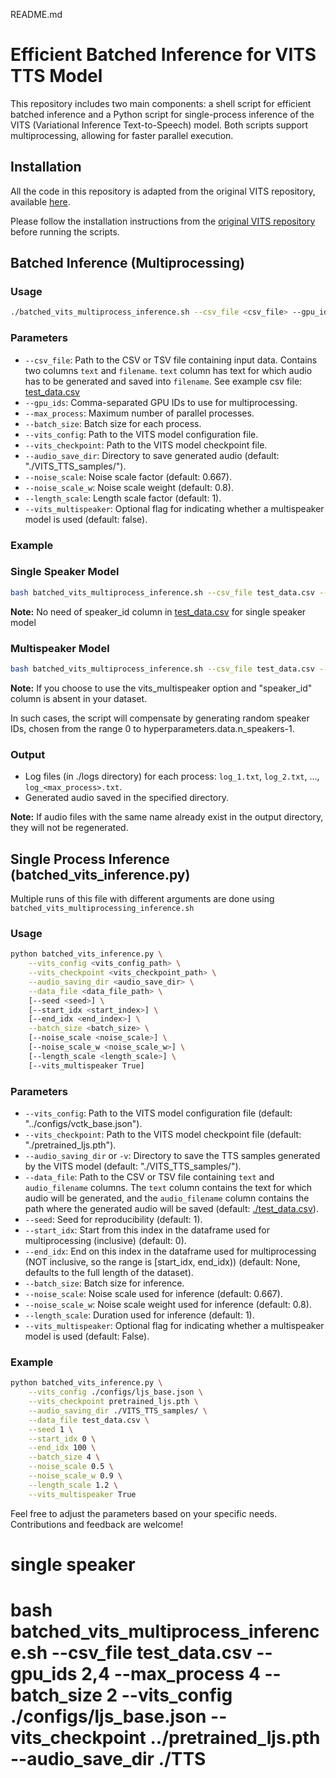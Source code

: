 README.md
# Efficient Batched Inference for VITS TTS Model

This repository includes two main components: a shell script for efficient batched inference and a Python script for single-process inference of the VITS (Variational Inference Text-to-Speech) model. Both scripts support multiprocessing, allowing for faster parallel execution.

## Installation

All the code in this repository is adapted from the original VITS repository, available [here](https://github.com/jaywalnut310/vits). 

Please follow the installation instructions from the [original VITS repository](https://github.com/jaywalnut310/vits) before running the scripts.

## Batched Inference (Multiprocessing)

### Usage

```bash
./batched_vits_multiprocess_inference.sh --csv_file <csv_file> --gpu_ids <gpu_ids> --max_process <max_process> --batch_size <batch_size> --vits_config <vits_config> --vits_checkpoint <vits_checkpoint> [--audio_save_dir <audio_save_dir> --noise_scale <noise_scale> --noise_scale_w <noise_scale_w> --length_scale <length_scale> --vits_multispeaker True]
```

### Parameters

- `--csv_file`: Path to the CSV or TSV file containing input data. Contains two columns `text` and `filename`. `text` column has text for which audio has to be generated and saved into `filename`. See example csv file: [test_data.csv](test_data.csv) 
- `--gpu_ids`: Comma-separated GPU IDs to use for multiprocessing.
- `--max_process`: Maximum number of parallel processes.
- `--batch_size`: Batch size for each process.
- `--vits_config`: Path to the VITS model configuration file.
- `--vits_checkpoint`: Path to the VITS model checkpoint file.
- `--audio_save_dir`: Directory to save generated audio (default: "./VITS_TTS_samples/").
- `--noise_scale`: Noise scale factor (default: 0.667).
- `--noise_scale_w`: Noise scale weight (default: 0.8).
- `--length_scale`: Length scale factor (default: 1).
- `--vits_multispeaker`: Optional flag for indicating whether a multispeaker model is used (default: false).

### Example
### Single Speaker Model
```bash
bash batched_vits_multiprocess_inference.sh --csv_file test_data.csv --gpu_ids 2,4 --max_process 4 --batch_size 2 --vits_config ./configs/ljs_base.json --vits_checkpoint ../pretrained_ljs.pth --audio_save_dir ./TTS_samples/test
```
**Note:** No need of speaker_id column in [test_data.csv](test_data.csv) for single speaker model

### Multispeaker Model
```bash
bash batched_vits_multiprocess_inference.sh --csv_file test_data.csv --gpu_ids 2,4 --max_process 4 --batch_size 2 --vits_config ./configs/vctk_base.json --vits_checkpoint ../pretrained_vctk.pth --audio_save_dir ./TTS_samples/test_sid --vits_multispeaker true
```
**Note:** If you choose to use the vits_multispeaker option and "speaker_id" column is absent in your dataset.

In such cases, the script will compensate by generating random speaker IDs, chosen from the range 0 to hyperparameters.data.n_speakers-1.



### Output

- Log files (in ./logs directory) for each process: `log_1.txt`, `log_2.txt`, ..., `log_<max_process>.txt`.
- Generated audio saved in the specified directory.

**Note:** If audio files with the same name already exist in the output directory, they will not be regenerated.

## Single Process Inference (batched_vits_inference.py)

Multiple runs of this file with different arguments are done using `batched_vits_multiprocessing_inference.sh`

### Usage

```bash
python batched_vits_inference.py \
    --vits_config <vits_config_path> \
    --vits_checkpoint <vits_checkpoint_path> \
    --audio_saving_dir <audio_save_dir> \
    --data_file <data_file_path> \
    [--seed <seed>] \
    [--start_idx <start_index>] \
    [--end_idx <end_index>] \
    --batch_size <batch_size> \
    [--noise_scale <noise_scale>] \
    [--noise_scale_w <noise_scale_w>] \
    [--length_scale <length_scale>] \
    [--vits_multispeaker True]
```

### Parameters

- `--vits_config`: Path to the VITS model configuration file (default: "../configs/vctk_base.json").
- `--vits_checkpoint`: Path to the VITS model checkpoint file (default: "./pretrained_ljs.pth").
- `--audio_saving_dir` or `-v`: Directory to save the TTS samples generated by the VITS model (default: "./VITS_TTS_samples/").
- `--data_file`: Path to the CSV or TSV file containing `text` and `audio_filename` columns. The `text` column contains the text for which audio will be generated, and the `audio_filename` column contains the path where the generated audio will be saved (default: [./test_data.csv](test_data.csv)).
- `--seed`: Seed for reproducibility (default: 1).
- `--start_idx`: Start from this index in the dataframe used for multiprocessing (inclusive) (default: 0).
- `--end_idx`: End on this index in the dataframe used for multiprocessing (NOT inclusive, so the range is [start_idx, end_idx)) (default: None, defaults to the full length of the dataset).
- `--batch_size`: Batch size for inference.
- `--noise_scale`: Noise scale used for inference (default: 0.667).
- `--noise_scale_w`: Noise scale weight used for inference (default: 0.8).
- `--length_scale`: Duration used for inference (default: 1).
- `--vits_multispeaker`: Optional flag for indicating whether a multispeaker model is used (default: False).

### Example

```bash
python batched_vits_inference.py \
    --vits_config ./configs/ljs_base.json \
    --vits_checkpoint pretrained_ljs.pth \
    --audio_saving_dir ./VITS_TTS_samples/ \
    --data_file test_data.csv \
    --seed 1 \
    --start_idx 0 \
    --end_idx 100 \
    --batch_size 4 \
    --noise_scale 0.5 \
    --noise_scale_w 0.9 \
    --length_scale 1.2 \
    --vits_multispeaker True
```

Feel free to adjust the parameters based on your specific needs. Contributions and feedback are welcome!


# single speaker
# bash batched_vits_multiprocess_inference.sh --csv_file test_data.csv --gpu_ids 2,4 --max_process 4 --batch_size 2 --vits_config ./configs/ljs_base.json --vits_checkpoint ../pretrained_ljs.pth --audio_save_dir ./TTS